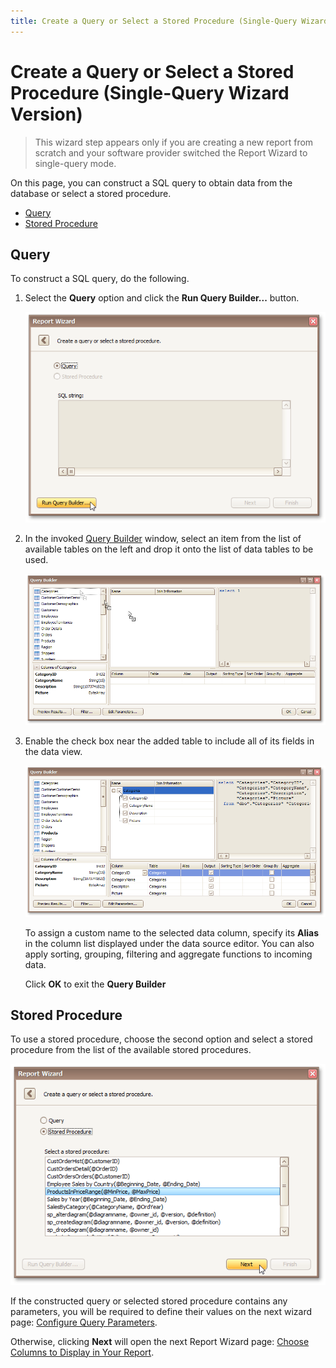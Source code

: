 ```yaml
---
title: Create a Query or Select a Stored Procedure (Single-Query Wizard Version)
---
```

# Create a Query or Select a Stored Procedure (Single-Query Wizard Version)
> This wizard step appears only if you are creating a new report from scratch and your software provider switched the Report Wizard to single-query mode.

On this page, you can construct a SQL query to obtain data from the database or select a stored procedure.
* [Query](#query)
* [Stored Procedure](#storedprocedure)

## <a name="query"/>Query
To construct a SQL query, do the following.
1. Select the **Query** option and click the **Run Query Builder...** button.
	
	![RD_ReportWizard_ConstructQuery01](../../../../../../images/Img23777.png)
2. In the invoked [Query Builder](../../../../../../../interface-elements-for-desktop/articles/report-designer/report-designer-for-winforms/report-designer-reference/report-designer-ui/query-builder.md) window, select an item from the list of available tables on the left and drop it onto the list of data tables to be used.
	
	![RD_ReportWizard_ConstructQuery02](../../../../../../images/Img23779.png)
3. Enable the check box near the added table to include all of its fields in the data view.
	
	![RD_ReportWizard_ConstructQuery03](../../../../../../images/Img23780.png)
	
	To assign a custom name to the selected data column, specify its **Alias** in the column list displayed under the data source editor. You can also apply sorting, grouping, filtering and aggregate functions to incoming data.
	
	Click **OK** to exit the **Query Builder**

## <a name="storedprocedure"/>Stored Procedure
To use a stored procedure, choose the second option and select a stored procedure from the list of the available stored procedures.

![RD_ReportWizard_ConstructQuery04](../../../../../../images/Img23781.png)

If the constructed query or selected stored procedure contains any parameters, you will be required to define their values on the next wizard page: [Configure Query Parameters](../../../../../../../interface-elements-for-desktop/articles/report-designer/report-designer-for-winforms/report-wizard/data-bound-report/connect-to-a-database/configure-query-parameters.md).

Otherwise, clicking **Next** will open the next Report Wizard page: [Choose Columns to Display in Your Report](../../../../../../../interface-elements-for-desktop/articles/report-designer/report-designer-for-winforms/report-wizard/data-bound-report/choose-columns-to-display-in-your-report.md).